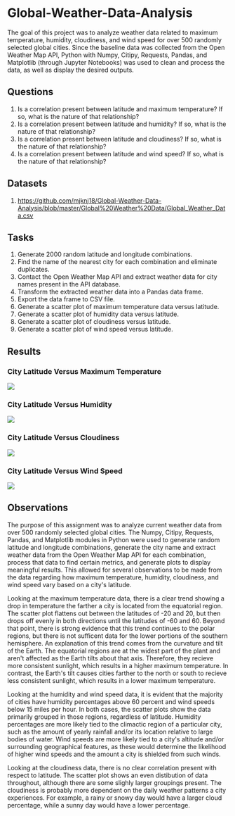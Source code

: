# Global-Weather-Data-Analysis

The goal of this project was to analyze weather data related to maximum temperature, humidity, cloudiness, and wind speed for over 500 randomly selected global cities. Since the baseline data was collected from the Open Weather Map API, Python with Numpy, Citipy, Requests, Pandas, and Matplotlib (through Jupyter Notebooks) was used to clean and process the data, as well as display the desired outputs.

## Questions

1. Is a correlation present between latitude and maximum temperature? If so, what is the nature of that relationship?
2. Is a correlation present between latitude and humidity? If so, what is the nature of that relationship?
3. Is a correlation present between latitude and cloudiness? If so, what is the nature of that relationship?
4. Is a correlation present between latitude and wind speed? If so, what is the nature of that relationship?

## Datasets

1. https://github.com/mjknj18/Global-Weather-Data-Analysis/blob/master/Global%20Weather%20Data/Global_Weather_Data.csv

## Tasks

1. Generate 2000 random latitude and longitude combinations.
2. Find the name of the nearest city for each combination and eliminate duplicates.
3. Contact the Open Weather Map API and extract weather data for city names present in the API database.
4. Transform the extracted weather data into a Pandas data frame.
5. Export the data frame to CSV file.
6. Generate a scatter plot of maximum temperature data versus latitude.
7. Generate a scatter plot of humidity data versus latitude.
8. Generate a scatter plot of cloudiness versus latitude.
9. Generate a scatter plot of wind speed versus latitude.

## Results

### City Latitude Versus Maximum Temperature

<img src = https://github.com/mjknj18/Global-Weather-Data-Analysis/blob/master/Images/City_Latitude_vs_Maximum_Temperature.png>

### City Latitude Versus Humidity

<img src = https://github.com/mjknj18/Global-Weather-Data-Analysis/blob/master/Images/City_Latitude_vs_Humidity.png>

### City Latitude Versus Cloudiness

<img src = https://github.com/mjknj18/Global-Weather-Data-Analysis/blob/master/Images/City_Latitude_vs_Cloudiness.png>

### City Latitude Versus Wind Speed

<img src = https://github.com/mjknj18/Global-Weather-Data-Analysis/blob/master/Images/City_Latitude_vs_Wind_Speed.png>

## Observations

The purpose of this assignment was to analyze current weather data from over 500 randomly selected global cities. The Numpy, Citipy, Requests, Pandas, and Matplotlib modules in Python were used to generate random latitude and longitude combinations, generate the city name and extract weather data from the Open Weather Map API for each combination, process that data to find certain metrics, and generate plots to display meaningful results. This allowed for several observations to be made from the data regarding how maximum temperature, humidity, cloudiness, and wind speed vary based on a city's latitude.

Looking at the maximum temperature data, there is a clear trend showing a drop in temperature the farther a city is located from the equatorial region. The scatter plot flattens out between the latitudes of -20 and 20, but then drops off evenly in both directions until the latitudes of -60 and 60. Beyond that point, there is strong evidence that this trend continues to the polar regions, but there is not sufficent data for the lower portions of the southern hemisphere. An explanation of this trend comes from the curvature and tilt of the Earth. The equatorial regions are at the widest part of the plant and aren't affected as the Earth tilts about that axis. Therefore, they recieve more consistent sunlight, which results in a higher maximum temperature. In contrast, the Earth's tilt causes cities farther to the north or south to recieve less consistent sunlight, which results in a lower maximum temperature.

Looking at the humidity and wind speed data, it is evident that the majority of cities have humidity percentages above 60 percent and wind speeds below 15 miles per hour. In both cases, the scatter plots show the data primarily grouped in those regions, regardless of latitude. Humidity percentages are more likely tied to the climactic region of a particular city, such as the amount of yearly rainfall and/or its location relative to large bodies of water. Wind speeds are more likely tied to a city's altitude and/or surrounding geographical features, as these would determine the likelihood of higher wind speeds and the amount a city is shielded from such winds.

Looking at the cloudiness data, there is no clear correlation present with respect to latitude. The scatter plot shows an even distibution of data throughout, although there are some slighly larger groupings present. The cloudiness is probably more dependent on the daily weather patterns a city experiences. For example, a rainy or snowy day would have a larger cloud percentage, while a sunny day would have a lower percentage.
